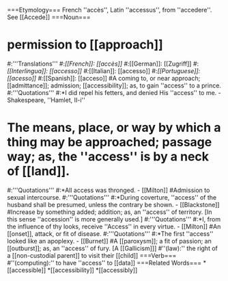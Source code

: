 ===Etymology===
French ''accès'', Latin ''accessus'', from ''accedere''. See [[Accede]]
===Noun===
# permission to [[approach]]
#:'''Translations'''
#:*[[French]]: [[accès]]
#:*[[German]]: [[Zugriff]]
#:*[[Interlingua]]: [[accesso]]
#:*[[Italian]]: [[accesso]]
#:*[[Portuguese]]: [[acesso]]
#:*[[Spanish]]: [[acceso]] 
#A coming to, or near approach; [[admittance]]; admission; [[accessibility]]; as, to gain ''access'' to a prince.
#:'''Quotations'''
#:*I did repel his fetters, and denied His ''access'' to me. - Shakespeare, ''Hamlet, II-i''
# The means, place, or way by which a thing may be approached; passage way; as, the ''access'' is by a neck of [[land]].
#:'''Quotations'''
#:*All access was thronged. - [[Milton]] 
#Admission to sexual intercourse.
#:'''Quotations'''
#:*During coverture, ''access'' of the husband shall be presumed, unless the contrary be shown. - [[Blackstone]] 
#Increase by something added; addition; as, an ''access'' of territory. [In this sense ''accession'' is more generally used.]
#:'''Quotations'''
#:*I, from the influence of thy looks, receive ''Access'' in every virtue. - [[Milton]]
#An [[onset]], attack, or fit of disease.
#:'''Quotations'''
#:*The first ''access'' looked like an apoplexy. - [[Burnet]]
#A [[paroxysm]]; a fit of passion; an [[outburst]]; as, an ''access'' of fury. [A [[Gallicism]]]
#''(law):'' the right of a [[non-custodial parent]] to visit their [[child]]
===Verb===
#''(computing):'' to have ''access'' to [[data]]
===Related Words===
*[[accessible]]
*[[accessibility]]
*[[accessibly]]